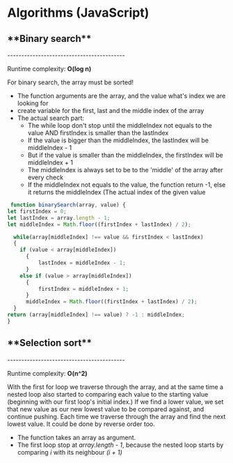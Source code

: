 <h1>Algorithms (JavaScript)</h1>

<h2>**Binary search** </h2>------------------------------------------

Runtime complexity: **O(log n)**

For binary search, the array must be sorted!
 - The function arguments are the array, and the value what's index we are looking for
 - create variable for the first, last and the middle index of the array
 - The actual search part: 
    - The while loop don't stop until the middleIndex not equals to the value AND firstIndex is smaller than the lastIndex
    - If the value is bigger than the middleIndex, the lastIndex will be middleIndex - 1
    - But if the value is smaller than the middleIndex, the firstIndex will be middleIndex + 1
    - The middleIndex is always set to be to the 'middle' of the array after every check
    - If the middleIndex not equals to the value, the function return -1, else it returns the middleIndex (The actual index of the given value
  ```js
   function binarySearch(array, value) {
  let firstIndex = 0;
  let lastIndex = array.length - 1;
  let middleIndex = Math.floor((firstIndex + lastIndex) / 2);

    while(array[middleIndex] !== value && firstIndex < lastIndex)
    {
      if (value < array[middleIndex])
        {
            lastIndex = middleIndex - 1;
        } 
      else if (value > array[middleIndex])
        {
            firstIndex = middleIndex + 1;
        }
        middleIndex = Math.floor((firstIndex + lastIndex) / 2);
    }
  return (array[middleIndex] !== value) ? -1 : middleIndex;
}
  ```

<h2>**Selection sort** </h2>------------------------------------------

Runtime complexity: **O(n^2)**

With the first for loop we traverse through the array, and at the same time a nested loop also started to comparing each value to the starting value (beginning with our first loop's initial index.) If we find a lower value, we set that new value as our new lowest value to be compared against, and continue pushing. Each time we traverse through the array and find the next lowest value. It could be done by reverse order too.

  - The function takes an array as argument.
  - The first loop stop at *array.length - 1*, because the nested loop starts by comparing *i* with its neighbour *(i + 1)*